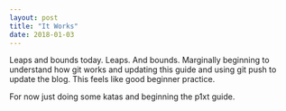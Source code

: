 ```yaml
---
layout: post
title: "It Works"
date: 2018-01-03
---
```


Leaps and bounds today. Leaps. And bounds.
Marginally beginning to understand how git works and updating this guide and using git push to update the blog. This feels like good beginner practice.

For now just doing some katas and beginning the p1xt guide.
